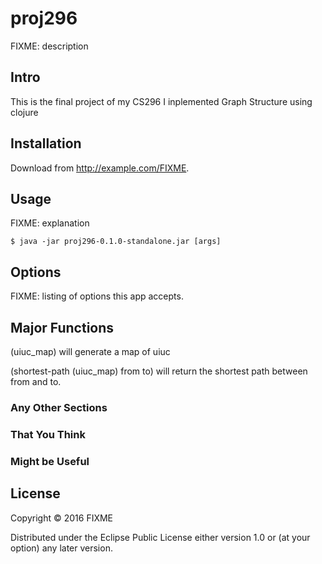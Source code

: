 # proj296

FIXME: description


## Intro
This is the final project of my CS296
I inplemented Graph Structure using clojure


## Installation

Download from http://example.com/FIXME.

## Usage

FIXME: explanation

    $ java -jar proj296-0.1.0-standalone.jar [args]

## Options

FIXME: listing of options this app accepts.

## Major Functions

(uiuc_map) will generate a map of uiuc

(shortest-path (uiuc_map) from to) will return the shortest path between from and to.



### Any Other Sections
### That You Think
### Might be Useful

## License

Copyright © 2016 FIXME

Distributed under the Eclipse Public License either version 1.0 or (at
your option) any later version.
